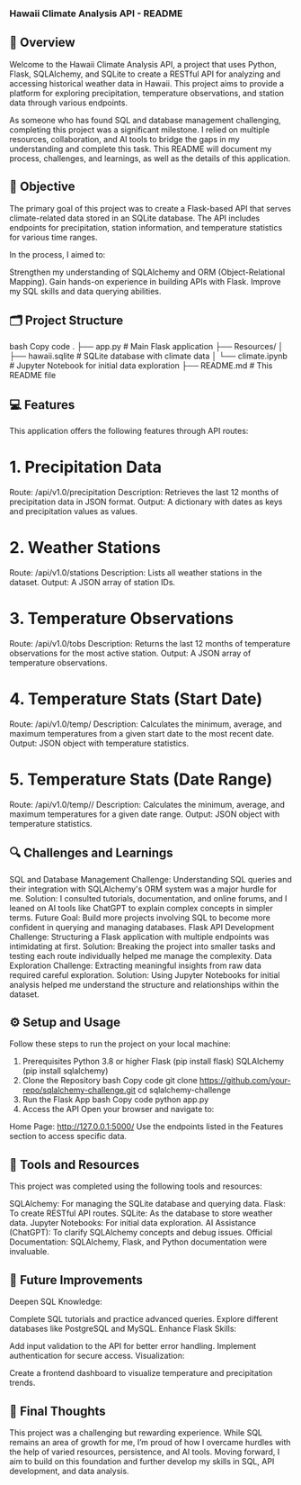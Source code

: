 ### Hawaii Climate Analysis API - README
## 📖 Overview
Welcome to the Hawaii Climate Analysis API, a project that uses Python, Flask, SQLAlchemy, and SQLite to create a RESTful API for analyzing and accessing historical weather data in Hawaii. This project aims to provide a platform for exploring precipitation, temperature observations, and station data through various endpoints.

As someone who has found SQL and database management challenging, completing this project was a significant milestone. I relied on multiple resources, collaboration, and AI tools to bridge the gaps in my understanding and complete this task. This README will document my process, challenges, and learnings, as well as the details of this application.

## 🎯 Objective
The primary goal of this project was to create a Flask-based API that serves climate-related data stored in an SQLite database. The API includes endpoints for precipitation, station information, and temperature statistics for various time ranges.

In the process, I aimed to:

Strengthen my understanding of SQLAlchemy and ORM (Object-Relational Mapping).
Gain hands-on experience in building APIs with Flask.
Improve my SQL skills and data querying abilities.
## 🗂️ Project Structure
bash
Copy code
.
├── app.py                  # Main Flask application
├── Resources/
│   ├── hawaii.sqlite       # SQLite database with climate data
│   └── climate.ipynb       # Jupyter Notebook for initial data exploration
├── README.md               # This README file
## 💻 Features
This application offers the following features through API routes:

# 1. Precipitation Data
Route: /api/v1.0/precipitation
Description: Retrieves the last 12 months of precipitation data in JSON format.
Output: A dictionary with dates as keys and precipitation values as values.
# 2. Weather Stations
Route: /api/v1.0/stations
Description: Lists all weather stations in the dataset.
Output: A JSON array of station IDs.
# 3. Temperature Observations
Route: /api/v1.0/tobs
Description: Returns the last 12 months of temperature observations for the most active station.
Output: A JSON array of temperature observations.
# 4. Temperature Stats (Start Date)
Route: /api/v1.0/temp/<start>
Description: Calculates the minimum, average, and maximum temperatures from a given start date to the most recent date.
Output: JSON object with temperature statistics.
# 5. Temperature Stats (Date Range)
Route: /api/v1.0/temp/<start>/<end>
Description: Calculates the minimum, average, and maximum temperatures for a given date range.
Output: JSON object with temperature statistics.
## 🔍 Challenges and Learnings
SQL and Database Management
Challenge: Understanding SQL queries and their integration with SQLAlchemy's ORM system was a major hurdle for me.
Solution: I consulted tutorials, documentation, and online forums, and I leaned on AI tools like ChatGPT to explain complex concepts in simpler terms.
Future Goal: Build more projects involving SQL to become more confident in querying and managing databases.
Flask API Development
Challenge: Structuring a Flask application with multiple endpoints was intimidating at first.
Solution: Breaking the project into smaller tasks and testing each route individually helped me manage the complexity.
Data Exploration
Challenge: Extracting meaningful insights from raw data required careful exploration.
Solution: Using Jupyter Notebooks for initial analysis helped me understand the structure and relationships within the dataset.
## ⚙️ Setup and Usage
Follow these steps to run the project on your local machine:

1. Prerequisites
Python 3.8 or higher
Flask (pip install flask)
SQLAlchemy (pip install sqlalchemy)
2. Clone the Repository
bash
Copy code
git clone https://github.com/your-repo/sqlalchemy-challenge.git
cd sqlalchemy-challenge
3. Run the Flask App
bash
Copy code
python app.py
4. Access the API
Open your browser and navigate to:

Home Page: http://127.0.0.1:5000/
Use the endpoints listed in the Features section to access specific data.

## 🔧 Tools and Resources
This project was completed using the following tools and resources:

SQLAlchemy: For managing the SQLite database and querying data.
Flask: To create RESTful API routes.
SQLite: As the database to store weather data.
Jupyter Notebooks: For initial data exploration.
AI Assistance (ChatGPT): To clarify SQLAlchemy concepts and debug issues.
Official Documentation: SQLAlchemy, Flask, and Python documentation were invaluable.
## 🌟 Future Improvements
Deepen SQL Knowledge:

Complete SQL tutorials and practice advanced queries.
Explore different databases like PostgreSQL and MySQL.
Enhance Flask Skills:

Add input validation to the API for better error handling.
Implement authentication for secure access.
Visualization:

Create a frontend dashboard to visualize temperature and precipitation trends.
## 💬 Final Thoughts
This project was a challenging but rewarding experience. While SQL remains an area of growth for me, I’m proud of how I overcame hurdles with the help of varied resources, persistence, and AI tools. Moving forward, I aim to build on this foundation and further develop my skills in SQL, API development, and data analysis.
